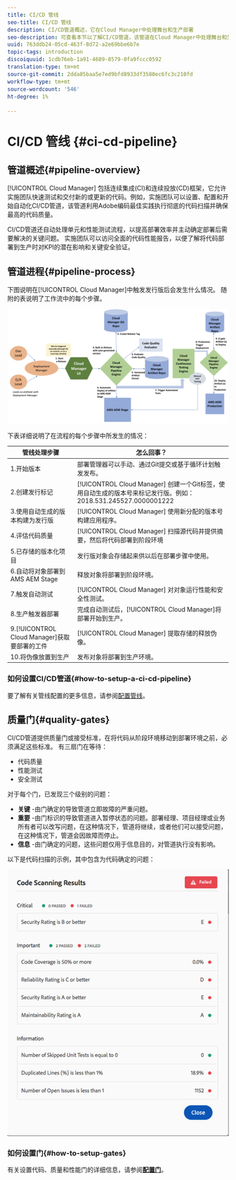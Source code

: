 ```yaml
---
title: CI/CD 管线
seo-title: CI/CD 管线
description: CI/CD管道概述，它在Cloud Manager中处理舞台和生产部署
seo-description: 可查看本节以了解CI/CD管道，该管道在Cloud Manager中处理舞台和生产部署
uuid: 763ddb24-05cd-463f-8d72-a2e69bbe6b7e
topic-tags: introduction
discoiquuid: 1cdb76eb-1a91-4689-8579-0fa9fccc0592
translation-type: tm+mt
source-git-commit: 2dda85baa5e7ed9bfd8933df3580ec6fc3c210fd
workflow-type: tm+mt
source-wordcount: '546'
ht-degree: 1%

---
```



# CI/CD 管线 {#ci-cd-pipeline}

## 管道概述{#pipeline-overview}

[!UICONTROL Cloud Manager] 包括连续集成(CI)和连续投放(CD)框架，它允许实施团队快速测试和交付新的或更新的代码。例如，实施团队可以设置、配置和开始自动化CI/CD管道，该管道利用Adobe编码最佳实践执行彻底的代码扫描并确保最高的代码质量。

CI/CD管道还自动处理单元和性能测试流程，以提高部署效率并主动确定部署后需要解决的关键问题。 实施团队可以访问全面的代码性能报告，以便了解将代码部署到生产时对KPI的潜在影响和关键安全验证。

## 管道进程{#pipeline-process}

下图说明在[!UICONTROL Cloud Manager]中触发发行版后会发生什么情况。 随附的表说明了工作流中的每个步骤。

![](assets/screen_shot_2018-05-30at82457pm.png)

下表详细说明了在流程的每个步骤中所发生的情况：

| 管线处理步骤 | 怎么回事？ |
|---|---|
| 1.开始版本 | 部署管理器可以手动、通过Git提交或基于循环计划触发发布。 |
| 2.创建发行标记 | [!UICONTROL Cloud Manager] 创建一个Git标签，使用自动生成的版本号来标记发行版。例如：2018.531.245527.0000001222 |
| 3.使用自动生成的版本构建为发行版 | [!UICONTROL Cloud Manager] 使用新分配的版本号构建应用程序。 |
| 4.评估代码质量 | [!UICONTROL Cloud Manager] 扫描源代码并提供摘要，然后将代码部署到阶段环境 |
| 5.已存储的版本化项目 | 发行版对象会存储起来供以后在部署步骤中使用。 |
| 6.自动将对象部署到AMS AEM Stage | 释放对象将部署到阶段环境。 |
| 7.触发自动测试 | [!UICONTROL Cloud Manager] 对对象运行性能和安全性测试。 |
| 8.生产触发器部署 | 完成自动测试后，[!UICONTROL Cloud Manager]将部署开始到生产。 |
| 9.[!UICONTROL Cloud Manager]获取要部署的工件 | [!UICONTROL Cloud Manager] 提取存储的释放伪像。 |
| 10.将伪像放置到生产 | 发布对象将部署到生产环境。 |

### 如何设置CI/CD管道{#how-to-setup-a-ci-cd-pipeline}

要了解有关管线配置的更多信息，请参阅[配置管线](configuring-pipeline.md)。

## 质量门{#quality-gates}

CI/CD管道提供质量门或接受标准，在将代码从阶段环境移动到部署环境之前，必须满足这些标准。 有三扇门在等待：

* 代码质量
* 性能测试
* 安全测试

对于每个门，已发现三个级别的问题：

* **关键** -由门确定的导致管道立即故障的严重问题。
* **重要** -由门标识的导致管道进入暂停状态的问题。部署经理、项目经理或业务所有者可以改写问题，在这种情况下，管道将继续，或者他们可以接受问题，在这种情况下，管道会因故障而停止。
* **信息** -由门确定的问题，这些问题仅用于信息目的，对管道执行没有影响。

以下是代码扫描的示例，其中包含为代码确定的问题：

![](assets/quality-gate-failed.png)

### 如何设置门{#how-to-setup-gates}

有关设置代码、质量和性能门的详细信息，请参阅&#x200B;**[配置门](configuring-pipeline.md)**。
